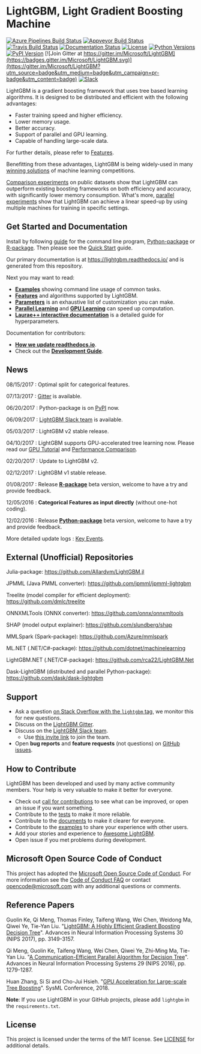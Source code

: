 LightGBM, Light Gradient Boosting Machine
=========================================

[![Azure Pipelines Build Status](https://lightgbm-ci.visualstudio.com/lightgbm-ci/_apis/build/status/Microsoft.LightGBM?branchName=master)](https://lightgbm-ci.visualstudio.com/lightgbm-ci/_build/latest?definitionId=1)
[![Appveyor Build Status](https://ci.appveyor.com/api/projects/status/1ys5ot401m0fep6l/branch/master?svg=true)](https://ci.appveyor.com/project/guolinke/lightgbm/branch/master)
[![Travis Build Status](https://travis-ci.org/microsoft/LightGBM.svg?branch=master)](https://travis-ci.org/microsoft/LightGBM)
[![Documentation Status](https://readthedocs.org/projects/lightgbm/badge/?version=latest)](https://lightgbm.readthedocs.io/)
[![License](https://img.shields.io/badge/license-MIT-blue.svg)](https://github.com/microsoft/LightGBM/blob/master/LICENSE)
[![Python Versions](https://img.shields.io/pypi/pyversions/lightgbm.svg)](https://pypi.org/project/lightgbm)
[![PyPI Version](https://img.shields.io/pypi/v/lightgbm.svg)](https://pypi.org/project/lightgbm)
[![Join Gitter at https://gitter.im/Microsoft/LightGBM](https://badges.gitter.im/Microsoft/LightGBM.svg)](https://gitter.im/Microsoft/LightGBM?utm_source=badge&utm_medium=badge&utm_campaign=pr-badge&utm_content=badge)
[![Slack](https://lightgbm-slack-autojoin.herokuapp.com/badge.svg)](https://lightgbm-slack-autojoin.herokuapp.com)

LightGBM is a gradient boosting framework that uses tree based learning algorithms. It is designed to be distributed and efficient with the following advantages:

- Faster training speed and higher efficiency.
- Lower memory usage.
- Better accuracy.
- Support of parallel and GPU learning.
- Capable of handling large-scale data.

For further details, please refer to [Features](https://github.com/microsoft/LightGBM/blob/master/docs/Features.rst).

Benefitting from these advantages, LightGBM is being widely-used in many [winning solutions](https://github.com/microsoft/LightGBM/blob/master/examples/README.md#machine-learning-challenge-winning-solutions) of machine learning competitions.

[Comparison experiments](https://github.com/microsoft/LightGBM/blob/master/docs/Experiments.rst#comparison-experiment) on public datasets show that LightGBM can outperform existing boosting frameworks on both efficiency and accuracy, with significantly lower memory consumption. What's more, [parallel experiments](https://github.com/microsoft/LightGBM/blob/master/docs/Experiments.rst#parallel-experiment) show that LightGBM can achieve a linear speed-up by using multiple machines for training in specific settings.

Get Started and Documentation
-----------------------------

Install by following [guide](https://github.com/microsoft/LightGBM/blob/master/docs/Installation-Guide.rst) for the command line program, [Python-package](https://github.com/microsoft/LightGBM/tree/master/python-package) or [R-package](https://github.com/microsoft/LightGBM/tree/master/R-package). Then please see the [Quick Start](https://github.com/microsoft/LightGBM/blob/master/docs/Quick-Start.rst) guide.

Our primary documentation is at https://lightgbm.readthedocs.io/ and is generated from this repository.

Next you may want to read:

* [**Examples**](https://github.com/microsoft/LightGBM/tree/master/examples) showing command line usage of common tasks.
* [**Features**](https://github.com/microsoft/LightGBM/blob/master/docs/Features.rst) and algorithms supported by LightGBM.
* [**Parameters**](https://github.com/microsoft/LightGBM/blob/master/docs/Parameters.rst) is an exhaustive list of customization you can make.
* [**Parallel Learning**](https://github.com/microsoft/LightGBM/blob/master/docs/Parallel-Learning-Guide.rst) and [**GPU Learning**](https://github.com/microsoft/LightGBM/blob/master/docs/GPU-Tutorial.rst) can speed up computation.
* [**Laurae++ interactive documentation**](https://sites.google.com/view/lauraepp/parameters) is a detailed guide for hyperparameters.

Documentation for contributors:

* [**How we update readthedocs.io**](https://github.com/microsoft/LightGBM/blob/master/docs/README.rst).
* Check out the [**Development Guide**](https://github.com/microsoft/LightGBM/blob/master/docs/Development-Guide.rst).


News
----

08/15/2017 : Optimal split for categorical features.

07/13/2017 : [Gitter](https://gitter.im/Microsoft/LightGBM) is available.

06/20/2017 : Python-package is on [PyPI](https://pypi.org/project/lightgbm) now.

06/09/2017 : [LightGBM Slack team](https://lightgbm.slack.com) is available.

05/03/2017 : LightGBM v2 stable release.

04/10/2017 : LightGBM supports GPU-accelerated tree learning now. Please read our [GPU Tutorial](./docs/GPU-Tutorial.rst) and [Performance Comparison](./docs/GPU-Performance.rst).

02/20/2017 : Update to LightGBM v2.

02/12/2017 : LightGBM v1 stable release.

01/08/2017 : Release [**R-package**](https://github.com/microsoft/LightGBM/tree/master/R-package) beta version, welcome to have a try and provide feedback.

12/05/2016 : **Categorical Features as input directly** (without one-hot coding). 

12/02/2016 : Release [**Python-package**](https://github.com/microsoft/LightGBM/tree/master/python-package) beta version, welcome to have a try and provide feedback.

More detailed update logs : [Key Events](https://github.com/microsoft/LightGBM/blob/master/docs/Key-Events.md).

External (Unofficial) Repositories
----------------------------------

Julia-package: https://github.com/Allardvm/LightGBM.jl

JPMML (Java PMML converter): https://github.com/jpmml/jpmml-lightgbm

Treelite (model compiler for efficient deployment): https://github.com/dmlc/treelite

ONNXMLTools (ONNX converter): https://github.com/onnx/onnxmltools

SHAP (model output explainer): https://github.com/slundberg/shap

MMLSpark (Spark-package): https://github.com/Azure/mmlspark

ML.NET (.NET/C#-package): https://github.com/dotnet/machinelearning

LightGBM.NET (.NET/C#-package): https://github.com/rca22/LightGBM.Net

Dask-LightGBM (distributed and parallel Python-package): https://github.com/dask/dask-lightgbm

Support
-------

* Ask a question [on Stack Overflow with the `lightgbm` tag](https://stackoverflow.com/questions/ask?tags=lightgbm), we monitor this for new questions.
* Discuss on the [LightGBM Gitter](https://gitter.im/Microsoft/LightGBM).
* Discuss on the [LightGBM Slack team](https://lightgbm.slack.com).
  * Use [this invite link](https://lightgbm-slack-autojoin.herokuapp.com/) to join the team.
* Open **bug reports** and **feature requests** (not questions) on [GitHub issues](https://github.com/microsoft/LightGBM/issues).

How to Contribute
-----------------

LightGBM has been developed and used by many active community members. Your help is very valuable to make it better for everyone.

- Check out [call for contributions](https://github.com/microsoft/LightGBM/issues?q=is%3Aissue+is%3Aopen+label%3Acall-for-contribution) to see what can be improved, or open an issue if you want something.
- Contribute to the [tests](https://github.com/microsoft/LightGBM/tree/master/tests) to make it more reliable.
- Contribute to the [documents](https://github.com/microsoft/LightGBM/tree/master/docs) to make it clearer for everyone.
- Contribute to the [examples](https://github.com/microsoft/LightGBM/tree/master/examples) to share your experience with other users.
- Add your stories and experience to [Awesome LightGBM](https://github.com/microsoft/LightGBM/blob/master/examples/README.md).
- Open issue if you met problems during development.

Microsoft Open Source Code of Conduct
-------------------------------------

This project has adopted the [Microsoft Open Source Code of Conduct](https://opensource.microsoft.com/codeofconduct/). For more information see the [Code of Conduct FAQ](https://opensource.microsoft.com/codeofconduct/faq/) or contact [opencode@microsoft.com](mailto:opencode@microsoft.com) with any additional questions or comments.

Reference Papers
----------------

Guolin Ke, Qi Meng, Thomas Finley, Taifeng Wang, Wei Chen, Weidong Ma, Qiwei Ye, Tie-Yan Liu. "[LightGBM: A Highly Efficient Gradient Boosting Decision Tree](https://papers.nips.cc/paper/6907-lightgbm-a-highly-efficient-gradient-boosting-decision-tree)". Advances in Neural Information Processing Systems 30 (NIPS 2017), pp. 3149-3157.

Qi Meng, Guolin Ke, Taifeng Wang, Wei Chen, Qiwei Ye, Zhi-Ming Ma, Tie-Yan Liu. "[A Communication-Efficient Parallel Algorithm for Decision Tree](http://papers.nips.cc/paper/6380-a-communication-efficient-parallel-algorithm-for-decision-tree)". Advances in Neural Information Processing Systems 29 (NIPS 2016), pp. 1279-1287.

Huan Zhang, Si Si and Cho-Jui Hsieh. "[GPU Acceleration for Large-scale Tree Boosting](https://arxiv.org/abs/1706.08359)". SysML Conference, 2018.

**Note**: If you use LightGBM in your GitHub projects, please add `lightgbm` in the `requirements.txt`.

License
-------

This project is licensed under the terms of the MIT license. See [LICENSE](https://github.com/microsoft/LightGBM/blob/master/LICENSE) for additional details.
